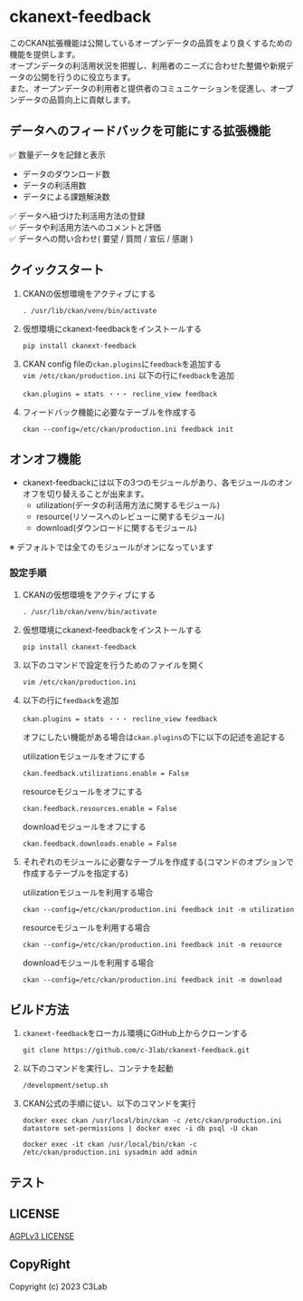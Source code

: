 # ckanext-feedback

このCKAN拡張機能は公開しているオープンデータの品質をより良くするための機能を提供します。  
オープンデータの利活用状況を把握し、利用者のニーズに合わせた整備や新規データの公開を行うのに役立ちます。  
また、オープンデータの利用者と提供者のコミュニケーションを促進し、オープンデータの品質向上に貢献します。

## データへのフィードバックを可能にする拡張機能

✅ 数量データを記録と表示  
* データのダウンロード数
* データの利活用数
* データによる課題解決数  

✅ データへ紐づけた利活用方法の登録  
✅ データや利活用方法へのコメントと評価  
✅ データへの問い合わせ( 要望 / 質問 / 宣伝 / 感謝 )  

## クイックスタート

1. CKANの仮想環境をアクティブにする
   ```
   . /usr/lib/ckan/venv/bin/activate
   ```

2. 仮想環境にckanext-feedbackをインストールする
   ```
   pip install ckanext-feedback
   ```

3. CKAN config fileの`ckan.plugins`に`feedback`を追加する  
   `vim /etc/ckan/production.ini` 以下の行に`feedback`を追加
   ```
   ckan.plugins = stats ・・・ recline_view feedback
   ```

4. フィードバック機能に必要なテーブルを作成する  
   ```
   ckan --config=/etc/ckan/production.ini feedback init
   ```

## オンオフ機能

* ckanext-feedbackには以下の3つのモジュールがあり、各モジュールのオンオフを切り替えることが出来ます。
  * utilization(データの利活用方法に関するモジュール)
  * resource(リソースへのレビューに関するモジュール)
  * download(ダウンロードに関するモジュール)  

※ デフォルトでは全てのモジュールがオンになっています

### 設定手順

1. CKANの仮想環境をアクティブにする
   ```
   . /usr/lib/ckan/venv/bin/activate
   ```

2. 仮想環境にckanext-feedbackをインストールする
   ```
   pip install ckanext-feedback
   ```

3. 以下のコマンドで設定を行うためのファイルを開く  
   ```
   vim /etc/ckan/production.ini
   ```

4. 以下の行に`feedback`を追加
   ```
   ckan.plugins = stats ・・・ recline_view feedback
   ```

   オフにしたい機能がある場合は`ckan.plugins`の下に以下の記述を追記する

    utilizationモジュールをオフにする  
    ```
    ckan.feedback.utilizations.enable = False
    ```

    resourceモジュールをオフにする  
    ```
    ckan.feedback.resources.enable = False
    ```

    downloadモジュールをオフにする  
    ```
    ckan.feedback.downloads.enable = False
    ```

5. それぞれのモジュールに必要なテーブルを作成する(コマンドのオプションで作成するテーブルを指定する)

    utilizationモジュールを利用する場合
    ```
    ckan --config=/etc/ckan/production.ini feedback init -m utilization
    ```

    resourceモジュールを利用する場合
    ```
    ckan --config=/etc/ckan/production.ini feedback init -m resource
    ```

    downloadモジュールを利用する場合
    ```
    ckan --config=/etc/ckan/production.ini feedback init -m download
    ```

## ビルド方法

1. `ckanext-feedback`をローカル環境にGitHub上からクローンする
    ```
    git clone https://github.com/c-3lab/ckanext-feedback.git
    ```

2. 以下のコマンドを実行し、コンテナを起動
    ```
    /development/setup.sh
    ```

3. CKAN公式の手順に従い、以下のコマンドを実行
    ```
    docker exec ckan /usr/local/bin/ckan -c /etc/ckan/production.ini datastore set-permissions | docker exec -i db psql -U ckan
    ```
    ```
    docker exec -it ckan /usr/local/bin/ckan -c /etc/ckan/production.ini sysadmin add admin
    ```

## テスト

## LICENSE

[AGPLv3 LICENSE](https://github.com/c-3lab/ckanext-feedback/blob/feature/documentation-README/LICENSE)

## CopyRight

Copyright (c) 2023 C3Lab